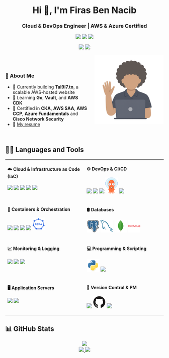 <h1 align="center">Hi 👋, I'm Firas Ben Nacib</h1>
<h3 align="center">Cloud & DevOps Engineer | AWS & Azure Certified</h3>


<p align="center">
  <a href="https://firasbennacib.com" target="_blank"><img src="https://img.shields.io/badge/Portfolio-%23000000.svg?&style=for-the-badge" /></a>
  <a href="mailto:bennacibfiras@gmail.com" target="_blank"><img src="https://img.shields.io/badge/Gmail-%23D14836.svg?&style=for-the-badge&logo=gmail&logoColor=white" /></a>
  <a href="https://linkedin.com/in/firas-ben-nacib-27a858243" target="_blank"><img src="https://img.shields.io/badge/LinkedIn-%230077B5.svg?&style=for-the-badge&logo=linkedin&logoColor=white" /></a>
</p>

<p align="center">
  <img src="https://img.shields.io/badge/focus-Cloud/DevOps-brightgreen" />
  <img src="https://img.shields.io/badge/location-Tunisia-blue" />
</p>

<div align="left">
  <img src="./github-readme-image.png" align="right" width="220" alt="Cloud DevOps Visual" style="margin-left: 20px;" />

  <br><br> 
<h3>💫 About Me</h3>
  <ul>
    <li>🔭 Currently building <strong>Tal9i7.tn</strong>, a scalable AWS-hosted website</li>
    <li>🌱 Learning <strong>Go</strong>, <strong>Vault</strong>, and <strong>AWS CDK</strong></li>
    <li>📜 Certified in <strong>CKA</strong>, <strong>AWS SAA</strong>, <strong>AWS CCP</strong>, <strong>Azure Fundamentals</strong> and <strong>Cisco Network Security</strong></li>
    <li>📄 <a href="https://firasbennacib.com/files/Firas_Ben_Nacib_Resume_EN.pdf" target="_blank">My resume</a></li>
  </ul>
</div>

<br clear="right" />



## 👨‍💻 Languages and Tools

<div align="center">

<table>
  <tr>
    <td valign="top" width="50%">
      <h4>☁️ Cloud & Infrastructure as Code (IaC)</h4>
      <p>
        <img src="https://www.vectorlogo.zone/logos/amazon_aws/amazon_aws-icon.svg" width="40" />
        <img src="https://www.vectorlogo.zone/logos/microsoft_azure/microsoft_azure-icon.svg" width="40" />
        <img src="https://avatars.githubusercontent.com/u/324574?s=200&v=4" width="40" />
        <img src="https://user-images.githubusercontent.com/31406378/108641411-f9374f00-7496-11eb-82a7-0fa2a9cc5f93.png" width="40" />
        <img src="https://www.svgrepo.com/show/305708/ansible.svg" width="40" />
      </p>
    </td>
    <td valign="top" width="50%">
      <h4>⚙️ DevOps & CI/CD</h4>
      <p>
        <img src="https://www.vectorlogo.zone/logos/jenkins/jenkins-icon.svg" width="40" />
        <img src="https://www.vectorlogo.zone/logos/gitlab/gitlab-icon.svg" width="40" />
        <img src="https://logo.svgcdn.com/l/github-actions.svg" width="40" />
        <img src="https://raw.githubusercontent.com/cncf/artwork/main/projects/argo/icon/color/argo-icon-color.svg" width="40" />
        <img src="https://cdn.worldvectorlogo.com/logos/sonarqube-1.svg" width="40" />
      </p>
    </td>
  </tr>

  <tr>
    <td valign="top">
      <h4>🐳 Containers & Orchestration</h4>
      <p>
        <img src="https://www.vectorlogo.zone/logos/docker/docker-icon.svg" width="40" />
        <img src="https://www.vectorlogo.zone/logos/kubernetes/kubernetes-icon.svg" width="40" />
        <img src="https://www.vectorlogo.zone/logos/openshift/openshift-icon.svg" width="40" />
        <img src="https://raw.githubusercontent.com/gilbarbara/logos/main/logos/helm.svg" width="40" />
        <img src="https://raw.githubusercontent.com/cncf/artwork/main/projects/keda/icon/color/keda-icon-color.svg" width="40" />
      </p>
    </td>
    <td valign="top">
      <h4>🛢️ Databases</h4>
      <p>
        <img src="https://raw.githubusercontent.com/devicons/devicon/master/icons/postgresql/postgresql-original.svg" width="40" />
        <img src="https://raw.githubusercontent.com/devicons/devicon/master/icons/mysql/mysql-original.svg" width="40" />
        <img src="https://raw.githubusercontent.com/devicons/devicon/master/icons/mongodb/mongodb-original.svg" width="40" />
        <img src="https://raw.githubusercontent.com/devicons/devicon/master/icons/oracle/oracle-original.svg" width="40" />
      </p>
    </td>
  </tr>

  <tr>
    <td valign="top">
      <h4>📈 Monitoring & Logging</h4>
      <p>
        <img src="https://www.vectorlogo.zone/logos/prometheusio/prometheusio-icon.svg" width="40" />
        <img src="https://www.vectorlogo.zone/logos/grafana/grafana-icon.svg" width="40" />
        <img src="https://www.vectorlogo.zone/logos/elastic/elastic-icon.svg" width="40" />
      </p>
    </td>
    <td valign="top">
      <h4>💻 Programming & Scripting</h4>
      <p>
        <img src="https://raw.githubusercontent.com/devicons/devicon/master/icons/python/python-original.svg" width="40" />
        <img src="https://www.vectorlogo.zone/logos/gnu_bash/gnu_bash-icon.svg" width="40" />
      </p>
    </td>
  </tr>

  <tr>
    <td valign="top">
      <h4>🖥️ Application Servers</h4>
      <p>
        <img src="https://www.vectorlogo.zone/logos/ibm/ibm-icon.svg" width="40" />
        <img src="https://www.vectorlogo.zone/logos/wildfly/wildfly-icon.svg" width="40" />
      </p>
    </td>
    <td valign="top">
      <h4>🔧 Version Control & PM</h4>
      <p>
        <img src="https://www.vectorlogo.zone/logos/git-scm/git-scm-icon.svg" width="40" />
        <img src="https://raw.githubusercontent.com/devicons/devicon/master/icons/github/github-original.svg" width="40" />
        <img src="https://www.vectorlogo.zone/logos/atlassian_jira/atlassian_jira-icon.svg" width="40" />
      </p>
    </td>
  </tr>
</table>

</div>



## 📊 GitHub Stats

<div align="center">
  <a href="https://github.com/firassBenNacib">
    <img height="200" src="https://github-readme-stats.vercel.app/api?username=firassBenNacib&show_icons=true&count_private=true&theme=react&hide=contribs" />
  </a>
  <br>
  <a href="https://github.com/firassBenNacib">
    <img height="180" src="https://github-readme-stats.vercel.app/api/top-langs?username=firassBenNacib&show_icons=true&count_private=true&langs_count=8&layout=compact&theme=react" />
    <img height="180" src="https://github-profile-summary-cards.vercel.app/api/cards/repos-per-language?username=firassBenNacib&theme=react" />
  </a>
</div>
